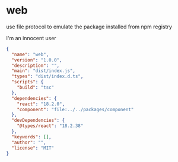 # web

use file protocol to emulate the package installed from npm registry

I'm an innocent user

```json
{
  "name": "web",
  "version": "1.0.0",
  "description": "",
  "main": "dist/index.js",
  "types": "dist/index.d.ts",
  "scripts": {
    "build": "tsc"
  },
  "dependencies": {
    "react": "18.2.0",
    "component": "file:../../packages/component"
  },
  "devDependencies": {
    "@types/react": "18.2.38"
  },
  "keywords": [],
  "author": "",
  "license": "MIT"
}
```
